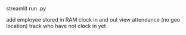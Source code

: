 streamlit run <filename>.py

add employee stored in RAM
clock in and out
view attendance (no geo location)
track who have not clock in yet
